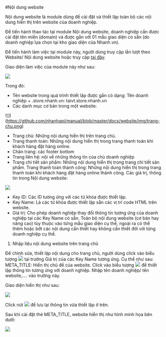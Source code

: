 #Nội dung website

Nội dung website là module dùng để cài đặt và thiết lập toàn bộ các nội dung hiển thị trên website của doanh nghiệp.

Để tiến hành thao tác tại module Nội dung website, doanh nghiệp cần được cài đặt tên miền (domain) và được gắn với 01 mẫu giao diện có sẵn (do doanh nghiệp lựa chọn tại kho giao diện của Nhanh.vn).

Để tiến hành làm việc tại module này, người dùng truy cập lần lượt theo Website/ Nội dung website hoặc truy cập [tại đây](https://new.nhanh.vn/website/content/index).

Giao diện làm việc của module này như sau:

![](https://raw.githubusercontent.com/nhanhapi/manual/master/docs/website/img/giao-dien-noi-dung-website.png)

Trong đó:

- Tên website trong quá trình thiết lập được gắn có dạng: Tên doanh nghiệp + .store.nhanh.vn: taivt.store.nhanh.vn
- Các danh mục cơ bản trong một website:

![])(https://github.com/nhanhapi/manual/blob/master/docs/website/img/trang-chu.png)

- Trang chủ: Những nội dung hiển thị trên trang chủ.
- Trang thanh toán: Những nội dung hiển thị trong trang thanh toán khi khách hàng đặt hàng online.
- Chân trang: các footer bottom
- Trang liên hệ: nội về những thông tin của chủ doanh nghiệp
- Trang chi tiết sản phẩm: Những nội dung hiển thị trong trang chi tiết sản phẩm.
Trang thanh toán thành công: Những nội dung hiển thị trong trang thanh toán khi khách hàng đặt hàng online thành công.
Các giá trị, thông tin trong Nội dung website:

![](https://raw.githubusercontent.com/nhanhapi/manual/master/docs/website/img/key-id.png)

- Key ID: Các ID tương ứng với các từ khóa được thiết lập.
- Key Name: Là các từ khóa được thiết lập sẵn các vị trí code HTML trên website.
- Giá trị: Cho phép doanh nghiệp thay đổi thông tin tương ứng của doanh nghiệp tại các Key Name có sẵn.
Toàn bộ nội dung website (cơ bản hay nâng cao) tùy thuộc vào từng mẫu giao diện cụ thể, ngoài ra có thể thêm hoặc bớt các nội dung cần thiết hay không cần thiết đới với từng doanh nghiệp cụ thể. 

1. Nhập liệu nội dung website trên trang chủ

Để chỉnh sửa, thiết lập nội dung cho trang chủ, người dùng click vào biểu tượng ![](https://raw.githubusercontent.com/nhanhapi/manual/master/docs/website/img/nut-sua.png) tại trường Giá trị của các Key Name tương ứng. Cụ thể như sau:
META_TITLE: Hiển thị chủ đề của website.
Click vào biểu tượng ![](https://raw.githubusercontent.com/nhanhapi/manual/master/docs/website/img/nut-sua.png) để thiết lập thông tin tương ứng với doanh nghiệp. Nhập tên doanh nghiệp/ tên website,.... vào trường này.

Giao diện hiển thị như sau:

![](https://raw.githubusercontent.com/nhanhapi/manual/master/docs/website/img/meta-title.png)

Click nút ![](https://raw.githubusercontent.com/nhanhapi/manual/master/docs/website/img/nut-luu.png) để lưu lại thông tin vừa thiết lập ở trên.

Sau khi cài đặt thẻ META_TITLE, website hiển thị như hình minh họa bên dưới:

![](https://raw.githubusercontent.com/nhanhapi/manual/master/docs/website/img/hien-thi-meta-title.png)


